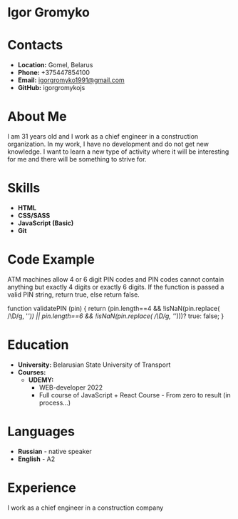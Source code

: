 # Igor Gromyko


# Contacts

* __Location:__ Gomel, Belarus
* __Phone:__ +375447854100
* __Email:__ igorgromyko1991@gmail.com
* __GitHub:__ igorgromykojs



# About Me

I am 31 years old and I work as a chief engineer in a construction organization. In my work, I have no development and do not get new knowledge. I want to learn a new type of activity where it will be interesting for me and there will be something to strive for.



# Skills

* __HTML__
* __CSS/SASS__
* __JavaScript (Basic)__
* __Git__



# Code Example

ATM machines allow 4 or 6 digit PIN codes and PIN codes cannot contain anything but exactly 4 digits or exactly 6 digits.
If the function is passed a valid PIN string, return true, else return false.

function validatePIN (pin) {
  return (pin.length==4 && !isNaN(pin.replace( /\D/g, '*')) || pin.length==6 && !isNaN(pin.replace( /\D/g, '*')))? true: false;
}



# Education

* __University:__ Belarusian State University of Transport
* __Courses:__
    + __UDEMY:__ 
        - WEB-developer 2022
        - Full course of JavaScript + React Course - From zero to result (in process…)



# Languages

* __Russian__ - native speaker
* __English__ - A2 



# Experience

I work as a chief engineer in a construction company
